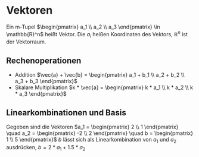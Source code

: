 # Vektoren
Ein m-Tupel $\begin{pmatrix} a_1 \\ a_2 \\ a_3 \end{pmatrix} \in \mathbb{R}^n$ heißt Vektor.
Die $a_i$ heißen Koordinaten des Vektors, $\mathbb{R}^n$ ist der Vektorraum.

## Rechenoperationen
- Addition $\vec{a} + \vec{b} = \begin{pmatrix} a_1 + b_1 \\ a_2 + b_2 \\ a_3 + b_3 \end{pmatrix}$ 
- Skalare Multiplikation $k * \vec{a} = \begin{pmatrix} k * a_1 \\ k * a_2 \\ k * a_3 \end{pmatrix}$ 
## Linearkombinationen und Basis
Gegeben sind die Vektoren $a_1 = \begin{pmatrix} 2 \\ 1  \end{pmatrix} \quad a_2 = \begin{pmatrix} -2 \\ 2 \end{pmatrix} \quad b = \begin{pmatrix} 1 \\ 5 \end{pmatrix}$ 
$b$ lässt sich als Linearkombination von $a_1$ und $a_2$ ausdrücken, $b = 2 * a_1 + 1.5 * a_2$ 